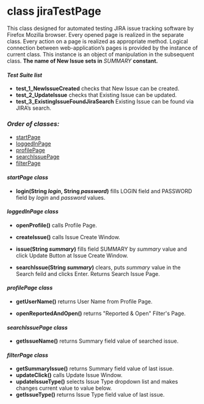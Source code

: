 # class jiraTestPage

This class designed for automated testing JIRA issue tracking software by Firefox Mozilla browser. Every opened page is realized in the separate class. Every action on a page is realized as appropriate method.  Logical connection between web-application’s pages is provided by the instance of current class. This instance is an object of manipulation in the subsequent class. **The name of New Issue sets in** *SUMMARY* **constant.** 

#### *Test Suite list*
- **test_1_NewIssueCreated** checks that New Issue can be created.
- **test_2_UpdateIssue** checks that Existing Issue can be updated.
- **test_3_ExistingIssueFoundJiraSearch** Existing Issue can be found via JIRA’s search.


### *Order of classes:*
- [startPage](https://github.com/IgorDuganets1/homework/blob/master/Lesson6/src/startPage.java)
- [loggedInPage](https://github.com/IgorDuganets1/homework/blob/master/Lesson6/src/loggedInPage.java)
- [profilePage](https://github.com/IgorDuganets1/homework/blob/master/Lesson6/src/profilePage.java)
- [searchIssuePage](https://github.com/IgorDuganets1/homework/blob/master/Lesson6/src/searchIssuePage.java)
- [filterPage](https://github.com/IgorDuganets1/homework/blob/master/Lesson6/src/filterPage.java)

#### *startPage class*

- **login(String *login*, String *password*)** fills LOGIN field and PASSWORD field by *login* and *password*  values.


#### *loggedInPage class*
- **openProfile()** calls Profile Page.

- **createIssue()** calls Issue Create Window.

- **issue(String *summary*)**  fills field SUMMARY by *summary* value and click Update Button at Issue Create Window. 

- **searchIssue(String *summary*)** clears, puts *summary* value in the Search feild and clicks Enter. Returns Search Issue Page. 


#### *profilePage class*
- **getUserName()**  returns User Name from Profile Page.

- **openReportedAndOpen()** returns "Reported & Open" Filter's Page.

#### *searchIssuePage class*
- **getIssueName()** returns Summary field value of searched issue.

#### *filterPage class*

- **getSummaryIssue()** returns Summary field value of last issue.
- **updateClick()** calls Update Issue Window.
- **updateIssueType()** selects Issue Type dropdown list and makes changes current value to value below. 
- **getIssueType()** returns Issue Type field value of last issue.

